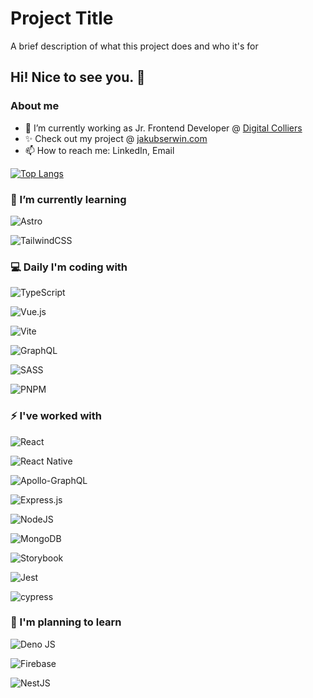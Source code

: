 
# Project Title

A brief description of what this project does and who it's for

## Hi! Nice to see you. 👋

### About me

- 🔭 I’m currently working as Jr. Frontend Developer @ [Digital Colliers](https://www.digitalcolliers.com/)
- ✨ Check out my project @ [jakubserwin.com](https://www.jakubserwin.com/)
- 📫 How to reach me: LinkedIn, Email

[![Top Langs](https://github-readme-stats.vercel.app/api/top-langs/?username=jakubserwin&layout=compact)](https://github.com/anuraghazra/github-readme-stats)

### 🚀 I’m currently learning
![Astro](https://img.shields.io/badge/astro-%23F24E11.svg?style=for-the-badge&logo=astro&logoColor=white)

![TailwindCSS](https://img.shields.io/badge/tailwindcss-%2338B2AC.svg?style=for-the-badge&logo=tailwind-css&logoColor=white)

### 💻 Daily I'm coding with

![TypeScript](https://img.shields.io/badge/typescript-%23007ACC.svg?style=for-the-badge&logo=typescript&logoColor=white)

![Vue.js](https://img.shields.io/badge/vuejs-%2335495e.svg?style=for-the-badge&logo=vuedotjs&logoColor=%234FC08D)

![Vite](https://img.shields.io/badge/vite-%23646CFF.svg?style=for-the-badge&logo=vite&logoColor=white)

![GraphQL](https://img.shields.io/badge/-GraphQL-E10098?style=for-the-badge&logo=graphql&logoColor=white)

![SASS](https://img.shields.io/badge/SASS-hotpink.svg?style=for-the-badge&logo=SASS&logoColor=white)

![PNPM](https://img.shields.io/badge/pnpm-%234a4a4a.svg?style=for-the-badge&logo=pnpm&logoColor=f69220)

### ⚡️ I've worked with

![React](https://img.shields.io/badge/react-%2320232a.svg?style=for-the-badge&logo=react&logoColor=%2361DAFB)

![React Native](https://img.shields.io/badge/react_native-%2320232a.svg?style=for-the-badge&logo=react&logoColor=%2361DAFB)

![Apollo-GraphQL](https://img.shields.io/badge/-ApolloGraphQL-311C87?style=for-the-badge&logo=apollo-graphql)

![Express.js](https://img.shields.io/badge/express.js-%23404d59.svg?style=for-the-badge&logo=express&logoColor=%2361DAFB)

![NodeJS](https://img.shields.io/badge/node.js-6DA55F?style=for-the-badge&logo=node.js&logoColor=white)

![MongoDB](https://img.shields.io/badge/MongoDB-%234ea94b.svg?style=for-the-badge&logo=mongodb&logoColor=white)

![Storybook](https://img.shields.io/badge/-Storybook-FF4785?style=for-the-badge&logo=storybook&logoColor=white)

![Jest](https://img.shields.io/badge/-jest-%23C21325?style=for-the-badge&logo=jest&logoColor=white)

![cypress](https://img.shields.io/badge/-cypress-%23E5E5E5?style=for-the-badge&logo=cypress&logoColor=058a5e)

### 🌱 I'm planning to learn

![Deno JS](https://img.shields.io/badge/deno%20js-000000?style=for-the-badge&logo=deno&logoColor=white)

![Firebase](https://img.shields.io/badge/Firebase-039BE5?style=for-the-badge&logo=Firebase&logoColor=white)

![NestJS](https://img.shields.io/badge/nestjs-%23E0234E.svg?style=for-the-badge&logo=nestjs&logoColor=white)
